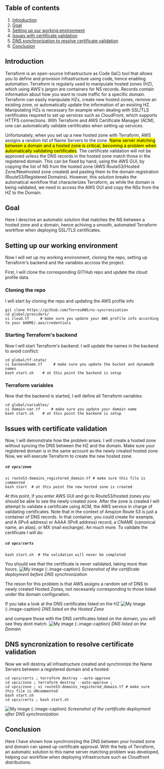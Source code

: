 ## Table of contents
1. [Introduction](#introduction)
2. [Goal](#goal)
3. [Setting up our working environment](#first)
4. [Issues with certificate validation](#issues)
5. [DNS synchronization to resolve certificate validation](#syncronization)
6. [Conclusion](#conclusion)

## Introduction <a name="introduction"></a>
Terraform is an open-source Infrastructure as Code (IaC) tool that allows you to define and provision infrastructure using code, hence enabling automation. Terraform is regularly used to manipulate hosted zones (HZ),  which using AWS's jargon are containers for NS records. Records contain information about how you want to route traffic for a specific domain. Terraform can easily manipulate HZs, create new hosted zones, remove an existing zone, or automatically update the information of an existing HZ. Manipulating HZs is necessary for example when dealing with SSL/TLS certificates required to set up services such as CloudFront, which supports HTTPS connections. With Terraform and AWS Certificate Manager (ACM), one can automatically validate certificates when setting up services. 

Unfortunately, when you set up a new hosted zone with Terraform, AWS assigns a random list of Name Servers to the zone. <mark>Name server matching between a domain and a hosted zone is critical, becoming a problem when automatically validating certificates</mark>. The certificate validation will not be approved unless the DNS records in the hosted zone match those in the registered domain.
This can be fixed by hand, using the AWS GUI, by copying the list of NS from the hosted zone (AWS Route53/Hosted Zone/Newhosted zone created) and pasting them to the domain registration (Route53/Registered Domains). However, this solution breaks the automatical workflow that characterizes Terraform, as while the domain is being validated, we need to access the AWS GUI and copy the NSs from the HZ to the Domain.

## Goal <a name="goal"></a>
<div class="alert alert-block alert-info">
Here I descrive an automatic solution that matches the NS between a hosted zone and a domain, hence achiving a smooth, automated Terraform workflow when deploying SSL/TLS certificates.
</div>

## Setting up our working environment <a name="first"></a>

Now I will set up my working environment, cloning the repo, setting up Terraform's backend and the variables accross the project.


First, I will clone the corresponding GITHub repo and update the cloud profile data.

### Cloning the repo
I will start by cloning the repo and updating the AWS profile info

 ```
git clone https://github.com/TorresAWS/ns-syncronization
cd global/providers/
vi cloud.tf     # make sure you update your AWS profile info according to your $HOME/.aws/credentials
```

### Starting Terraform's backend
Now I will start Terraform's backend. I will update the names in the backend to avoid conflict:

```
cd global/tf-state/
vi backendname.tf     # make sure you update the bucket and dynamodb names
bash start.sh    # at this point the backend is setup
```

### Terraform variables
Now that the backend is started, I will define all Terraform variables:

```
cd global/variables/
vi domain-var.tf     # make sure you update your domain name
bash start.sh    # at this point the backend is setup
```

## Issues with certificate validation <a name="issues"></a>

Now, I will demonstrate how the problem arises. I will create a hosted zone without syncing the DNS between the HZ and the domain. Make sure your registered domain is in the same account as the newly created hosted zone. Now, we will execute Terraform to create the new hosted zone. 

<h5 a><strong><code>cd vpcs/zone</code></strong></h5>

```
vi route53-domains_registered_domain.tf # make sure this file is commented
bash start  # at this point the new hosted zone is created
```

At this point, if you enter AWS GUI and go to Route53/hosted zones you should be able to see the newly created zone. After the zone is created I will attempt to validate a certificate using ACM, the AWS service in charge of validating certificates. Note that in the context of Amazon Route 53 is just a container of DNS records. In that container, you could create for example, and A (IPv4 address) or AAAA (IPv6 address) record, a  CNAME (canonical name, an alias), or MX (mail exchange). An much more. To validate the certificate I will do:
 
<h5 a><strong><code>cd vpcs/certs</code></strong></h5>

```
bash start.sh  # the validation will never be completed
```

You should see that the certificate is never validated, taking more than hours. 
![My image](../../img/sync-ns-img1.png)
{:.image-caption}
*Screenshot of the certificate deployment before DNS synchronization*

The reson for this problem is that AWS assigns a random set of DNS to newly created Hosted Zones, not necesarely corresponding to those listed under the domain configuration.


If you take a look at the DNS certificates listed on the HZ
![My image](../../img/sync-ns-img3.png)
{:.image-caption}
*DNS listed on the Hosted Zone*

and compare those with the DNS certificates listed on the domain, you will see they dont match.
![My image](../../img/sync-ns-img4.png)
{:.image-caption}
*DNS listed on the Domain*


## DNS syncronization to resolve certificate validation <a name="syncronization"></a>
Now we will destroy all infrastructure created and synchronize the Name Servers between a registered domain and a hosted:

```
cd vpcs/certs ; terraform destroy --auto-approve
cd vpcs/zone ; terraform destroy --auto-approve ;
cd vpcs/zone ; vi route53-domains_registered_domain.tf # make sure this file is UNcommented
bash start.sh
cd vpcs/certs ; bash start.sh  
```

![My image](../../img/sync-ns-img2.png)
{:.image-caption}
*Screenshot of the certificate deployment after DNS synchronization*

## Conclusion <a name="conclusion"></a>
<div class="alert alert-block alert-info">
Here I have shown how synchronizing the DNS between your hosted zone and domain can speed up certificate approval. With the help of Terraform, an automatic solution to this name server matching problem was developed, helping our workflow when deploying infrastructure such as Cloudfront distributions.
</div>

